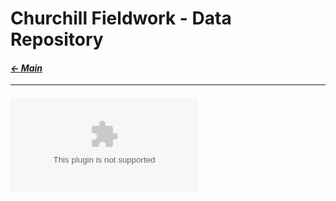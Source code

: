 # Churchill Fieldwork - Data Repository

#### _[&larr; Main](index.md)_

---

#### _![Surface GHG Fluxes](fluxes_raw.xlsx)_
